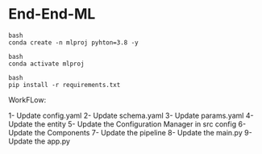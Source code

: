 # End-End-ML


```
bash 
conda create -n mlproj pyhton=3.8 -y
```

``` 
bash
conda activate mlproj
```

```
bash
pip install -r requirements.txt
```



WorkFLow:

1- Update config.yaml
2- Update schema.yaml
3- Update params.yaml
4- Update the entity
5- Update the Configuration Manager in src config
6- Update the Components
7- Update the pipeline
8- Update the main.py
9- Update the app.py